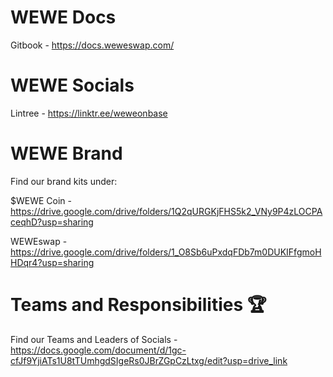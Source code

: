 # WEWE Docs
Gitbook - https://docs.weweswap.com/

# WEWE Socials
Lintree - https://linktr.ee/weweonbase

# WEWE Brand

Find our brand kits under:

$WEWE Coin - https://drive.google.com/drive/folders/1Q2qURGKjFHS5k2_VNy9P4zLOCPAceqhD?usp=sharing

WEWEswap - https://drive.google.com/drive/folders/1_O8Sb6uPxdqFDb7m0DUKIFfgmoHHDqr4?usp=sharing

# Teams and Responsibilities 🏆

Find our Teams and Leaders of Socials -  https://docs.google.com/document/d/1gc-cfJf9YjiATs1U8tTUmhgdSIgeRs0JBrZGpCzLtxg/edit?usp=drive_link




